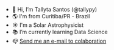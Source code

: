 - 👋 Hi, I’m Tallyta Santos (@tallypy)
- :earth_americas: I'm from Curitiba/PR - Brazil
- :sunny: I'm a Solar Astrophysicist
- :books: I’m currently learning Data Science
- :mailbox_closed: [Send me an e-mail to colaboration](tallyta.asantos@outlook.com)

<!---
tallypy/tallypy is a ✨ special ✨ repository because its `README.md` (this file) appears on your GitHub profile.
You can click the Preview link to take a look at your changes.
--->
